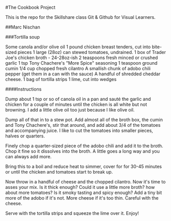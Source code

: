 #The Cookbook Project

This is the repo for the Skillshare class Git &amp; Github for Visual Learners.

##Marc Nischan

###Tortilla soup

Some canola and/or olive oil
1 pound chicken breast tenders, cut into bite-sized pieces
1 large (28oz) can stewed tomatoes, undrained. 
1 box of Trader Joe's chicken broth - 24-28oz-ish
2 teaspoons fresh minced or crushed garlic
1 tsp Tony Chachere's "More Spice" seasoning 
1 teaspoon ground cumin
1/4 cup chopped fresh cilantro
A smallish chunk of adobo chili pepper (get them in a can with the sauce)
A handful of shredded cheddar cheese.
1 bag of tortilla strips
1 lime, cut into wedges

####Instructions

Dump about 1 tsp or so of canola oil in a pan and sauté the garlic and chicken for a couple of minutes until the chicken is all white but not browning. I add a little olive oil too just because I like olive oil. 

Dump all of that in to a stew pot. Add almost all of the broth box, the cumin and Tony Chachere's, stir that around, and add about 3/4 of the tomatoes and accompanying juice. I like to cut the tomatoes into smaller pieces, halves or quarters.

Finely chop a quarter-sized piece of the adobo chili and add it to the broth. Chop it fine so it dissolves into the broth. A little goes a long way and you can always add more.

Bring this to a boil and reduce heat to simmer, cover for for 30-45 minutes or until the chicken and tomatoes start to break up. 

Now throw in a handful of cheese and the chopped cilantro. Now it's time to asses your mix. Is it thick enough? Could it use a little more broth? how about more tomatoes? Is it smoky tasting and spicy enough? Add a tiny bit more of the adobo if it's not. More cheese if it's too thin. Careful with the cheese.

Serve with the tortilla strips and squeeze the lime over it. Enjoy!
